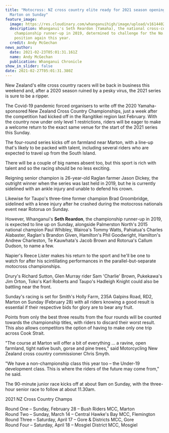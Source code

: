 ```yaml
---
title: "Motocross: NZ cross country elite ready for 2021 season opening round in
  Marton on Sunday"
feature_image:
  image: https://res.cloudinary.com/whanganuihigh/image/upload/v1614402127/News/Seth_Reardon._chron_23.2.21.jpg
  description: Whanganui's Seth Reardon (Yamaha), the national cross-country
    championship runner-up in 2019, determined to challenge for the No.1
    position again this year.
  credit: Andy McGechan
news_author:
  date: 2021-02-23T05:01:31.161Z
  name: Andy McGechan
  publication: Whanganui Chronicle
show_in_slider: false
date: 2021-02-27T05:01:31.380Z
---
```

New Zealand's elite cross country racers will be back in business this weekend and, after a 2020 season ruined by a pesky virus, the 2021 series is sure to be a ripper.

The Covid-19 pandemic forced organisers to write off the 2020 Yamaha-sponsored New Zealand Cross Country Championships, just a week after the competition had kicked off in the Rangitikei region last February. With the country now under only level 1 restrictions, riders will be eager to make a welcome return to the exact same venue for the start of the 2021 series this Sunday.

The four-round series kicks off on farmland near Marton, with a line-up that's likely to be packed with talent, including several riders who are expected to travel up from the South Island.

There will be a couple of big names absent too, but this sport is rich with talent and so the racing should be no less exciting.

Reigning senior champion is 26-year-old Raglan farmer Jason Dickey, the outright winner when the series was last held in 2019, but he is currently sidelined with an ankle injury and unable to defend his crown.

Likewise for Taupo's three-time former champion Brad Groombridge, sidelined with a knee injury after he crashed during the motocross nationals event near Rotorua on Sunday.

However, Whanganui's **Seth Reardon**, the championship runner-up in 2019, is expected to line up on Sunday, alongside Palmerston North's 2015 national champion Paul Whibley, Wairoa's Tommy Watts, Pahiatua's Charles Alabaster, Raglan's Brandon Given, Hamilton's Phil Goodwright, Hamilton's Andrew Charleston, Te Kauwhata's Jacob Brown and Rotorua's Callum Dudson, to name a few.

Napier's Reece Lister makes his return to the sport and he'll be one to watch for after his scintillating performances in the parallel-but-separate motocross championships.

Drury's Richard Sutton, Glen Murray rider Sam 'Charlie' Brown, Pukekawa's Jim Orton, Toko's Karl Roberts and Taupo's Hadleigh Knight could also be battling near the front.

Sunday's racing is set for Smith's Holly Farm, 235A Galpins Road, RD2, Marton on Sunday (February 28) with all riders knowing a good result is essential if their respective bids for glory are to bear any fruit.

Points from only the best three results from the four rounds will be counted towards the championship titles, with riders to discard their worst result. This also allows competitors the option of having to make only one trip across Cook Strait.

"The course at Marton will offer a bit of everything ... a ravine, open farmland, tight native bush, gorse and pine trees," said Motorcycling New Zealand cross country commissioner Chris Smyth.

"We have a non-championship class this year too – the Under-19 development class. This is where the riders of the future may come from," he said.

The 90-minute junior race kicks off at about 9am on Sunday, with the three-hour senior race to follow at about 11.30am.

2021 NZ Cross Country Champs

Round One – Sunday, February 28 – Bush Riders MCC, Marton  
Round Two – Sunday, March 14 – Central Hawke's Bay MCC, Flemington  
Round Three – Saturday, April 17 – Gore & Districts MCC, Gore  
Round Four – Saturday, April 18 – Mosgiel District MCC, Mosgiel
